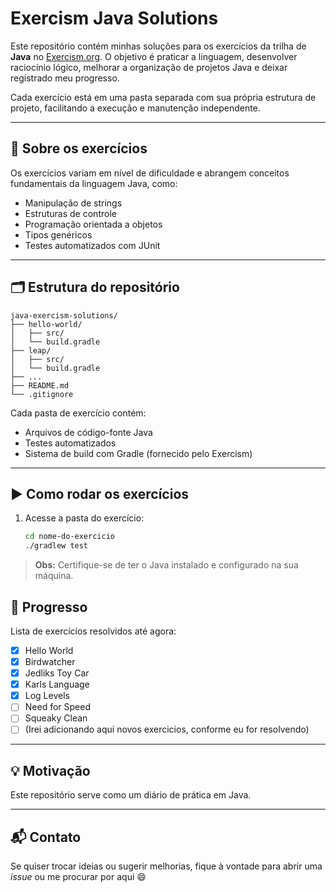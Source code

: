 # Exercism Java Solutions

Este repositório contém minhas soluções para os exercícios da trilha de **Java** no [Exercism.org](https://exercism.org/tracks/java). O objetivo é praticar a linguagem, desenvolver raciocínio lógico, melhorar a organização de projetos Java e deixar registrado meu progresso.

Cada exercício está em uma pasta separada com sua própria estrutura de projeto, facilitando a execução e manutenção independente.

---

## 🧠 Sobre os exercícios

Os exercícios variam em nível de dificuldade e abrangem conceitos fundamentais da linguagem Java, como:

- Manipulação de strings
- Estruturas de controle
- Programação orientada a objetos
- Tipos genéricos
- Testes automatizados com JUnit

---

## 🗂 Estrutura do repositório

```
java-exercism-solutions/
├── hello-world/
│   ├── src/
│   └── build.gradle
├── leap/
│   ├── src/
│   └── build.gradle
├── ...
├── README.md
└── .gitignore
```

Cada pasta de exercício contém:
- Arquivos de código-fonte Java
- Testes automatizados
- Sistema de build com Gradle (fornecido pelo Exercism)

---

## ▶️ Como rodar os exercícios

1. Acesse a pasta do exercício:
   ```bash
   cd nome-do-exercicio
   ./gradlew test

> **Obs:** Certifique-se de ter o Java instalado e configurado na sua máquina.

## 📌 Progresso

Lista de exercícios resolvidos até agora:

- [x] Hello World
- [x] Birdwatcher
- [x] Jedliks Toy Car
- [x] Karls Language
- [x] Log Levels
- [ ] Need for Speed
- [ ] Squeaky Clean
- [ ] (Irei adicionando aqui  novos exercicios, conforme eu for resolvendo)

---

## 💡 Motivação

Este repositório serve como um diário de prática em Java. 

---

## 📬 Contato

Se quiser trocar ideias ou sugerir melhorias, fique à vontade para abrir uma *issue* ou me procurar por aqui 😄


